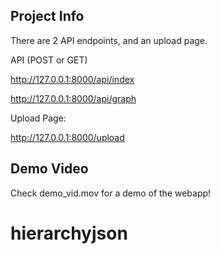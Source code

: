 
## Project Info

There are 2 API endpoints, and an upload page.

API (POST or GET)

http://127.0.0.1:8000/api/index

http://127.0.0.1:8000/api/graph

Upload Page:

http://127.0.0.1:8000/upload

## Demo Video

Check demo_vid.mov for a demo of the webapp!
# hierarchyjson
